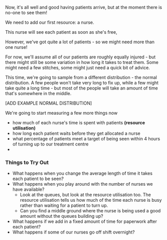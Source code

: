 Now, it's all well and good having patients arrive, but at the moment there is no-one to see them!

We need to add our first resource: a nurse. 

This nurse will see each patient as soon as she's free, 

However, we've got quite a lot of patients - so we might need more than one nurse!

For now, we'll assume all of our patients are roughly equally injured - but there might still be some variation in how long it takes to treat them. Some might need a few stitches, some might just need a quick bit of advice. 

This time, we're going to sample from a different distribution - the normal distribution. A few people won't take very long to fix up, while a few might take quite a long time - but most of the people will take an amount of time that's somewhere in the middle. 

[ADD EXAMPLE NORMAL DISTRIBUTION]

We're going to start measuring a few more things now
- how much of each nurse's time is spent with patients **(resource utilisation)**
- how long each patient waits before they get allocated a nurse
- what percentage of patients meet a target of being seen within 4 hours of turning up to our treatment centre
- 

### Things to Try Out

- What happens when you change the average length of time it takes each patient to be seen?
- What happens when you play around with the number of nurses we have available? 
    - Look at the queues, but look at the resource utilisation too. The resource utilisation tells us how much of the time each nurse is busy rather than waiting for a patient to turn up. 
    - Can you find a middle ground where the nurse is being used a good amount without the queues building up?
- What happens if we add in a fixed amount of time for paperwork after each patient? 
- What happens if some of our nurses go off shift overnight? 